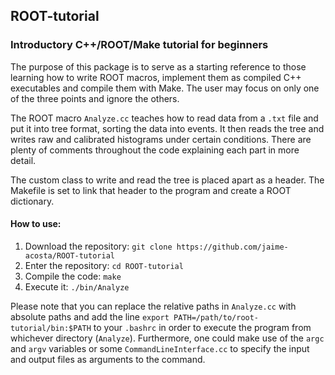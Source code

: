 ## ROOT-tutorial
### Introductory C++/ROOT/Make tutorial for beginners

The purpose of this package is to serve as a starting reference to those learning how to write ROOT macros, implement them as compiled C++ executables and compile them with Make. The user may focus on only one of the three points and ignore the others.

The ROOT macro `Analyze.cc` teaches how to read data from a `.txt` file and put it into tree format, sorting the data into events. It then reads the tree and writes raw and calibrated histograms under certain conditions. There are plenty of comments throughout the code explaining each part in more detail.

The custom class to write and read the tree is placed apart as a header. The Makefile is set to link that header to the program and create a ROOT dictionary.

#### How to use:
1. Download the repository: `git clone https://github.com/jaime-acosta/ROOT-tutorial`
2. Enter the repository: `cd ROOT-tutorial`
3. Compile the code: `make`
4. Execute it: `./bin/Analyze`
 
Please note that you can replace the relative paths in `Analyze.cc` with absolute paths and add the line `export PATH=/path/to/root-tutorial/bin:$PATH` to your `.bashrc` in order to execute the program from whichever directory (`Analyze`). Furthermore, one could make use of the `argc` and `argv` variables or some `CommandLineInterface.cc` to specify the input and output files as arguments to the command.

